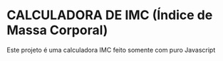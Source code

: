 # CALCULADORA DE IMC (Índice de Massa Corporal)
Este projeto é uma calculadora IMC feito somente com puro Javascript